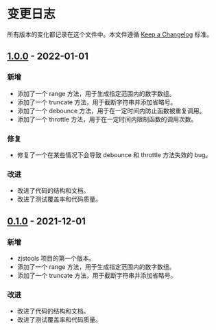# 变更日志

所有版本的变化都记录在这个文件中。本文件遵循 [Keep a Changelog](https://keepachangelog.com/zh-CN/1.0.0/) 标准。

## [1.0.0](https://github.com/) - 2022-01-01

### 新增

- 添加了一个 range 方法，用于生成指定范围内的数字数组。
- 添加了一个 truncate 方法，用于截断字符串并添加省略号。
- 添加了一个 debounce 方法，用于在一定时间内防止函数被重复调用。
- 添加了一个 throttle 方法，用于在一定时间内限制函数的调用次数。

### 修复

- 修复了一个在某些情况下会导致 debounce 和 throttle 方法失效的 bug。

### 改进

- 改进了代码的结构和文档。
- 改进了测试覆盖率和代码质量。

## [0.1.0](https://github.com/) - 2021-12-01

### 新增

- zjstools 项目的第一个版本。
- 添加了一个 range 方法，用于生成指定范围内的数字数组。
- 添加了一个 truncate 方法，用于截断字符串并添加省略号。

### 改进

- 改进了代码的结构和文档。
- 改进了测试覆盖率和代码质量。
